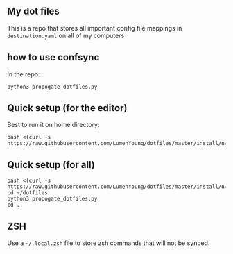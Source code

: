 ## My dot files

This is a repo that stores all important config file mappings in `destination.yaml` on all of my computers

## how to use confsync

In the repo:

```
python3 propogate_dotfiles.py
```

## Quick setup (for the editor)

Best to run it on home directory:

```
bash <(curl -s https://raw.githubusercontent.com/LumenYoung/dotfiles/master/install/nvim_install.sh)
```

## Quick setup (for all)

```
bash <(curl -s https://raw.githubusercontent.com/LumenYoung/dotfiles/master/install/nvim_install.sh)
cd ~/dotfiles
python3 propogate_dotfiles.py
cd ..
```

## ZSH

Use a `~/.local.zsh` file to store zsh commands that will not be synced.
